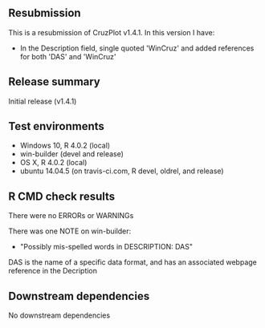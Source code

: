 ## Resubmission
This is a resubmission of CruzPlot v1.4.1. In this version I have:
* In the Description field, single quoted 'WinCruz' and added references for both 'DAS' and 'WinCruz'

## Release summary
Initial release (v1.4.1)

## Test environments
* Windows 10, R 4.0.2 (local)
* win-builder (devel and release)
* OS X, R 4.0.2 (local)
* ubuntu 14.04.5 (on travis-ci.com, R devel, oldrel, and release)

## R CMD check results
There were no ERRORs or WARNINGs

There was one NOTE on win-builder: 

* "Possibly mis-spelled words in DESCRIPTION: DAS"

DAS is the name of a specific data format, and has an associated webpage reference in the Decription

## Downstream dependencies
No downstream dependencies
